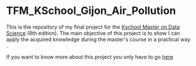 # TFM_KSchool_Gijon_Air_Pollution
This is the repository of my final project for the [Kschool Master on Data Science](https://kschool.com/cursos/master-en-data-science-madrid/) (8th edition). The main objective of this project is to show I can apply the acquired knowledge during the master's course in a practical way .

If you want to know more about this project you only have to go [here](https://bookdown.org/sergioberdiales/_book21)


